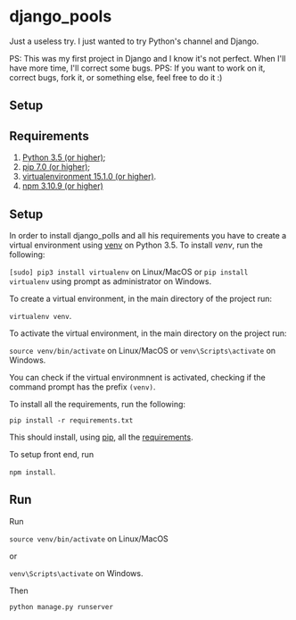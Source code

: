 # django_pools
Just a useless try. I just wanted to try Python's channel and Django.

PS: This was my first project in Django and I know it's not perfect. When I'll have more time, I'll correct some bugs.
PPS: If you want to work on it, correct bugs, fork it, or something else, feel free to do it :)

## Setup

## Requirements

1. [Python 3.5 (or higher)](https://www.python.org/);
2. [pip 7.0 (or higher)](https://pip.pypa.io/en/stable/);
3. [virtualenvironment 15.1.0 (or higher)](https://docs.python.org/3/library/venv.html).
4. [npm 3.10.9 (or higher)](https://www.npmjs.com/)

## Setup
In order to install django_polls and all his requirements you have to create a virtual environment using [venv](https://virtualenv.pypa.io/en/stable/) on Python 3.5.
To install *venv*, run the following:

`[sudo] pip3 install virtualenv` on Linux/MacOS
or
`pip install virtualenv` using prompt as administrator on Windows.

To create a virtual environment, in the main directory of the project run:

`virtualenv venv`.

To activate the virtual environment, in the main directory on the project run:

`source venv/bin/activate` on Linux/MacOS
or
`venv\Scripts\activate` on Windows.

You can check if the virtual environmnent is activated, checking if the command prompt has the prefix `(venv)`.

To install all the requirements, run the following:

`pip install -r requirements.txt`

This should install, using [pip](https://pypi.python.org/pypi/pip), all the [requirements](#requirements).

To setup front end, run

`npm install`.

## Run

Run

`source venv/bin/activate` on Linux/MacOS

or

`venv\Scripts\activate` on Windows.

Then

`python manage.py runserver`
